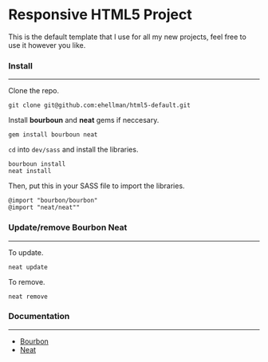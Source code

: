 Responsive HTML5 Project
========================
This is the default template that I use for all my new projects, feel free to use it however you like.

### Install
- - - - - - - -
Clone the repo.

	git clone git@github.com:ehellman/html5-default.git
Install **bourboun** and **neat** gems if neccesary.

	gem install bourboun neat
		
`cd` into `dev/sass` and install the libraries.

	bourboun install
	neat install
	
Then, put this in your SASS file to import the libraries.

	@import "bourbon/bourbon"
	@import "neat/neat""
	

### Update/remove Bourbon Neat
- - - - - - - - - - - - - - - - - - - - - -
To update.

	neat update
	
To remove.

	neat remove
	
### Documentation
- - - - - - - - - - - - 
* [Bourbon](http://http://bourbon.io/)
* [Neat](https://github.com/thoughtbot/neat)